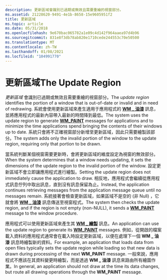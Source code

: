 ```yaml
---
description: 更新區域會識別已過期或無效且需要重繪的視窗部分。
ms.assetid: 21228620-9491-4e1b-8658-15e9605951f2
title: 更新區域
ms.topic: article
ms.date: 05/31/2018
ms.openlocfilehash: 9e670bac065782a1e09c4d142f964aaea97d4b96
ms.sourcegitcommit: 831e8f3db78ab820e1710cede244553c70e50500
ms.translationtype: MT
ms.contentlocale: zh-TW
ms.lasthandoff: 01/08/2021
ms.locfileid: "104991770"
---
```

# <a name="the-update-region"></a><span data-ttu-id="ebd02-103">更新區域</span><span class="sxs-lookup"><span data-stu-id="ebd02-103">The Update Region</span></span>

<span data-ttu-id="ebd02-104">*更新區域* 會識別已過期或無效且需要重繪的視窗部分。</span><span class="sxs-lookup"><span data-stu-id="ebd02-104">The *update region* identifies the portion of a window that is out-of-date or invalid and in need of redrawing.</span></span> <span data-ttu-id="ebd02-105">系統會使用更新區域來產生適用于應用程式的 [**WM \_ 油漆**](wm-paint.md) 訊息，並將應用程式的最新內容帶入最新的時間降到最低。</span><span class="sxs-lookup"><span data-stu-id="ebd02-105">The system uses the update region to generate [**WM\_PAINT**](wm-paint.md) messages for applications and to minimize the time applications spend bringing the contents of their windows up to date.</span></span> <span data-ttu-id="ebd02-106">系統只會將不正確視窗部分新增至更新區域，因此只需要繪製該部分。</span><span class="sxs-lookup"><span data-stu-id="ebd02-106">The system adds only the invalid portion of the window to the update region, requiring only that portion to be drawn.</span></span>

<span data-ttu-id="ebd02-107">當系統判斷某個視窗需要更新時，會將更新區域的維度設定為視窗的無效部分。</span><span class="sxs-lookup"><span data-stu-id="ebd02-107">When the system determines that a window needs updating, it sets the dimensions of the update region to the invalid portion of the window.</span></span> <span data-ttu-id="ebd02-108">設定更新區域不會立即讓應用程式進行繪製。</span><span class="sxs-lookup"><span data-stu-id="ebd02-108">Setting the update region does not immediately cause the application to draw.</span></span> <span data-ttu-id="ebd02-109">相反地，應用程式會繼續從應用程式訊息佇列中取出訊息，直到沒有訊息保留為止。</span><span class="sxs-lookup"><span data-stu-id="ebd02-109">Instead, the application continues retrieving messages from the application message queue until no messages remain.</span></span> <span data-ttu-id="ebd02-110">系統接著會檢查更新區域，如果區域不是空的 (非 Null) ，它就會將 [**WM \_ 油漆**](wm-paint.md) 訊息傳送至視窗程式。</span><span class="sxs-lookup"><span data-stu-id="ebd02-110">The system then checks the update region, and if the region is not empty (non-NULL), it sends a [**WM\_PAINT**](wm-paint.md) message to the window procedure.</span></span>

<span data-ttu-id="ebd02-111">應用程式可以使用更新區域來產生其 [**WM \_ 繪製**](wm-paint.md) 訊息。</span><span class="sxs-lookup"><span data-stu-id="ebd02-111">An application can use the update region to generate its [**WM\_PAINT**](wm-paint.md) messages.</span></span> <span data-ttu-id="ebd02-112">例如，從開啟的檔案載入資料的應用程式通常會在載入時設定更新區域，以便在處理下一個 **WM \_ 油漆** 訊息時繪製新的資料。</span><span class="sxs-lookup"><span data-stu-id="ebd02-112">For example, an application that loads data from open files typically sets the update region while loading so that new data is drawn during processing of the next **WM\_PAINT** message.</span></span> <span data-ttu-id="ebd02-113">一般來說，應用程式不應該在其資料變更時繪製，而是透過 **WM \_ 油漆** 訊息來路由所有繪圖作業。</span><span class="sxs-lookup"><span data-stu-id="ebd02-113">In general, an application should not draw at the time its data changes, but route all drawing operations through the **WM\_PAINT** message.</span></span>

 

 




